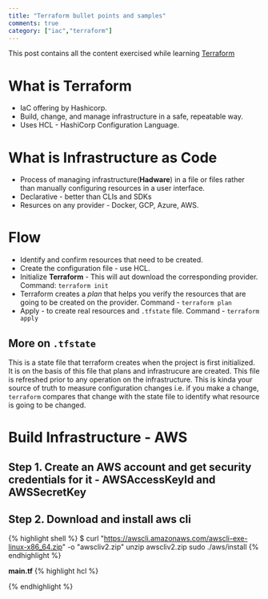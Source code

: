 ```yaml
---  
title: "Terraform bullet points and samples"
comments: true
category: ["iac","terraform"]
---  
```

This post contains all the content exercised while learning [Terraform](https://www.terraform.io/)  
    
# What is Terraform  
* IaC offering by Hashicorp.  
* Build, change, and manage infrastructure in a safe, repeatable way.  
* Uses HCL - HashiCorp Configuration Language.
  
# What is Infrastructure as Code  
* Process of managing infrastructure(**Hadware**) in a file or files rather than manually configuring resources in a user interface.   
* Declarative - better than CLIs and SDKs  
* Resurces on any provider - Docker, GCP, Azure, AWS.  
  
# Flow  
* Identify and confirm resources that need to be created.  
* Create the configuration file - use HCL.  
* Initialize **Terraform** - This will aut download the corresponding provider. Command: `terraform init`  
* Terraform creates a *plan* that helps you verify the resources that are going to be created on the provider. Command - `terraform plan`  
* Apply - to create real resources and `.tfstate` file. Command - `terraform apply`  
  
## More on `.tfstate`  
This is a state file that terraform creates when the project is first initialized. It is on the basis of this file that plans and infrastrucure are created. This file is refreshed prior to any operation on the infrastructure. This is kinda your source of truth to measure configuration changes i.e. if you make a change, `terraform` compares that change with the state file to identify what resource is going to be changed.  
  
# Build Infrastructure - AWS  
## Step 1. Create an AWS account and get security credentials for it - AWSAccessKeyId and AWSSecretKey  
## Step 2. Download and install aws cli  
{% highlight shell %}
$ curl "https://awscli.amazonaws.com/awscli-exe-linux-x86_64.zip" -o "awscliv2.zip"
unzip awscliv2.zip
sudo ./aws/install
{% endhighlight %}

**main.tf**
{% highlight hcl %}

{% endhighlight %}